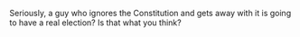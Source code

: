 Seriously, a guy who ignores the Constitution and gets away with it is going to have a real election? Is that what you think? 
